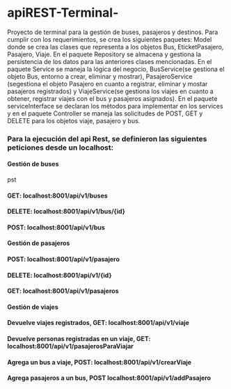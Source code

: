 # apiREST-Terminal-
Proyecto de terminal para la gestión de buses, pasajeros y destinos. Para cumplir con los requerimientos, se crea los siguientes paquetes:
Model donde se crea las clases que representa a los objetos Bus, EticketPasajero, Pasajero, Viaje. En el paquete Repository se almacena y gestiona la persistencia de los datos para las anteriores clases mencionadas. En el paquete Service se maneja la lógica del negocio, BusService(se gestiona el objeto Bus, entorno a crear, eliminar y mostrar), PasajeroService (segestiona el objeto Pasajero en cuanto a registrar, eliminar y mostar pasajeros registrados) y ViajeService(se gestiona los viajes en cuanto a obtener, registrar  viajes con el bus y pasajeros asignados). En el paquete serviceInterface se declaran los métodos para implementar en los services y en el paquete Controller se maneja las solicitudes de POST, GET y DELETE para los objetos viaje, pasajero y bus.

### Para la ejecución del api Rest, se definieron las siguientes peticiones desde un localhost:
#### Gestión de buses
pst
#### GET: localhost:8001/api/v1/buses
#### DELETE: localhost:8001/api/v1/bus/{id}
#### POST: localhost:8001/api/v1/bus
#### Gestión de pasajeros
#### POST:  localhost:8001/api/v1/pasajero
#### DELETE: localhost:8001/api/v1/{id}
#### GET: localhost:8001/api/v1/pasajeros
#### Gestión de viajes
#### Devuelve viajes registrados, GET: localhost:8001/api/v1/viaje
#### Devuelve personas registradas en un viaje, GET: localhost:8001/api/v1/pasajerosParaViajar
#### Agrega un bus a viaje, POST: localhost:8001/api/v1/crearViaje
####  Agrega pasajeros a un bus, POST localhost:8001/api/v1/addPasajero
